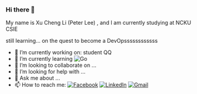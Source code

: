 ### Hi there 👋

<!--**peterxcli/peterxcli** is a ✨ _special_ ✨ repository because its `README.md` (this file) appears on your GitHub profile.-->

My name is Xu Cheng Li (Peter Lee) , and I am currently studying at NCKU
 CSIE

still learning... on the quest to become a DevOpssssssssssss

- 🔭 I’m currently working on: student QQ
- 🌱 I’m currently learning ![Go](https://img.shields.io/static/v1?style=for-the-badge&message=Go&color=00ADD8&logo=Go&logoColor=FFFFFF&label=)
- 👯 I’m looking to collaborate on ...
- 🤔 I’m looking for help with ...
- 💬 Ask me about ...
- 📫 How to reach me: [![Facebook](https://img.shields.io/static/v1?style=for-the-badge&message=Facebook&color=1877F2&logo=Facebook&logoColor=FFFFFF&label=)](https://www.facebook.com/peterxcli)
[![LinkedIn](https://img.shields.io/static/v1?style=for-the-badge&message=LinkedIn&color=0A66C2&logo=LinkedIn&logoColor=FFFFFF&label=)](https://www.linkedin.com/in/%E7%B7%92%E6%88%90-%E6%9D%8E-7130b3238/)
[![Gmail](https://img.shields.io/static/v1?style=for-the-badge&message=Gmail&color=EA4335&logo=Gmail&logoColor=FFFFFF&label=)](mailto:f74114752@gs.ncku.edu.tw)

